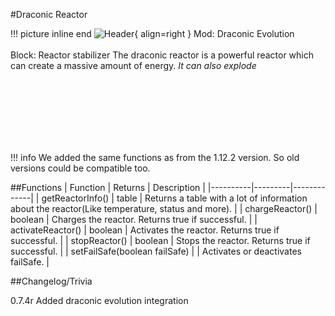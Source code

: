#Draconic Reactor

!!! picture inline end
    ![Header](https://srendi.de/wp-content/uploads/2021/11/draconicevolution_energy_pylon.png){ align=right }
    Mod: Draconic Evolution <br><br/>
    Block: Reactor stabilizer
The draconic reactor is a powerful reactor which can create a massive amount of energy. *It can also explode*

<br><br/>
<br><br/>
<br><br/>

!!! info
    We added the same functions as from the 1.12.2 version. So old versions could be compatible too.

##Functions
| Function | Returns | Description |
|----------|---------|-------------|
| getReactorInfo() | table | Returns a table with a lot of information about the reactor(Like temperature, status and more). |
| chargeReactor() | boolean | Charges the reactor. Returns true if successful. |
| activateReactor() | boolean | Activates the reactor. Returns true if successful. |
| stopReactor() | boolean | Stops the reactor. Returns true if successful. |
| setFailSafe(boolean failSafe) |  | Activates or deactivates failSafe. |

##Changelog/Trivia

0.7.4r
Added draconic evolution integration
